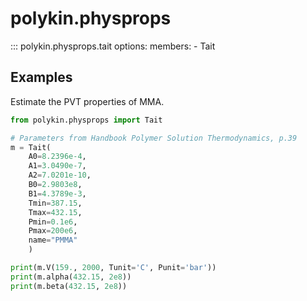 # polykin.physprops

::: polykin.physprops.tait
    options:
        members:
            - Tait

## Examples

Estimate the PVT properties of MMA.

```python exec="on" source="console"
from polykin.physprops import Tait

# Parameters from Handbook Polymer Solution Thermodynamics, p.39 
m = Tait(
    A0=8.2396e-4,
    A1=3.0490e-7,
    A2=7.0201e-10,
    B0=2.9803e8,
    B1=4.3789e-3,
    Tmin=387.15,
    Tmax=432.15,
    Pmin=0.1e6,
    Pmax=200e6,
    name="PMMA"
    )

print(m.V(159., 2000, Tunit='C', Punit='bar'))
print(m.alpha(432.15, 2e8))
print(m.beta(432.15, 2e8))
```
